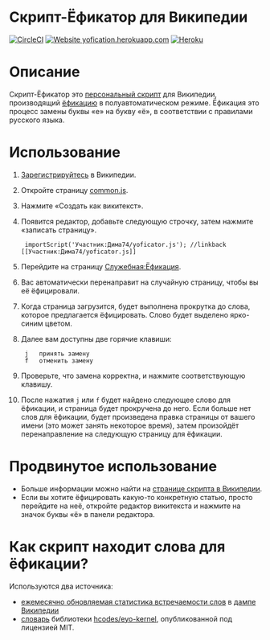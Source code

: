 # Скрипт-Ёфикатор для Википедии

[![CircleCI](https://circleci.com/gh/dima74/Wikipedia-Yofication.svg?style=svg)](https://circleci.com/gh/dima74/Wikipedia-Yofication)
[![Website yofication.herokuapp.com](https://img.shields.io/website-up-down-green-red/https/yofication.herokuapp.com.svg)](https://yofication.herokuapp.com/)
[![Heroku](https://pyheroku-badge.herokuapp.com/?app=yofication)](https://yofication.herokuapp.com/)

# Описание

Скрипт-Ёфикатор это [персональный скрипт](https://ru.wikipedia.org/wiki/Википедия:Персональные_скрипты) для Википедии, производящий [ёфикацию](https://ru.wikipedia.org/wiki/Ёфикатор) в полуавтоматическом режиме. Ёфикация это процесс замены буквы «е» на букву «ё», в соответствии с правилами русского языка.

# Использование
1. [Зарегистрируйтесь](https://ru.wikipedia.org/w/index.php?title=Служебная:Создать_учётную_запись) в Википедии.
2. Откройте страницу [common.js](https://ru.wikipedia.org/wiki/Служебная:Моя_страница/common.js).
3. Нажмите «Создать как викитекст».
4. Появится редактор, добавьте следующую строчку, затем нажмите «записать страницу».

        importScript('Участник:Дима74/yoficator.js'); //linkback [[Участник:Дима74/yoficator.js]]
    
5. Перейдите на страницу [Служебная:Ёфикация](https://ru.wikipedia.org/wiki/Служебная:Ёфикация).
6. Вас автоматически перенаправит на случайную страницу, чтобы вы её ёфицировали.
7. Когда страница загрузится, будет выполнена прокрутка до слова, которое предлагается ёфицировать. Слово будет выделено ярко-синим цветом.
8. Далее вам доступны две горячие клавиши:

        j   принять замену
        f   отменить замену

9. Проверьте, что замена корректна, и нажмите соответствующую клавишу.
10. После нажатия `j` или `f` будет найдено следующее слово для ёфикации, и страница будет прокручена до него. Если больше нет слов для ёфикации, будет произведена правка страницы от вашего имени (это может занять некоторое время), затем произойдёт перенаправление на следующую страницу для ёфикации.

# Продвинутое использование
* Больше информации можно найти на [странице скрипта в Википедии](https://ru.wikipedia.org/wiki/Участник:Дима74/Скрипт-Ёфикатор).
* Если вы хотите ёфицировать какую-то конкретную статью, просто перейдите на неё, откройте редактор викитекста и нажмите на значок буквы «ё» в панели редактора.

# Как скрипт находит слова для ёфикации?
Используются два источника:
* [ежемесячно обновляемая статистика встречаемости слов](https://github.com/dima74/Wikipedia-Yofication/tree/frequencies) в [дампе Википедии](https://dumps.wikimedia.org/backup-index.html)
* [словарь](https://github.com/hcodes/eyo-kernel/tree/master/dict_src) библиотеки [hcodes/eyo-kernel](https://github.com/hcodes/eyo-kernel), опубликованной под лицензией MIT.
